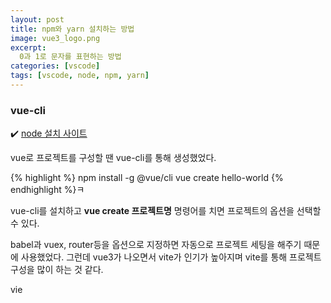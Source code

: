 ```yaml
---
layout: post
title: npm와 yarn 설치하는 방법
image: vue3_logo.png
excerpt: 
  0과 1로 문자를 표현하는 방법
categories: [vscode]
tags: [vscode, node, npm, yarn]
---
```


### vue-cli

✔️ [node 설치 사이트](https://cli.vuejs.org/)

vue로 프로젝트를 구성할 땐 vue-cli를 통해 생성했었다.

{% highlight %}
npm install -g @vue/cli
vue create hello-world
{% endhighlight %}ㅋ
<br />

vue-cli를 설치하고 **vue create 프로젝트명** 명령어를 치면 프로젝트의 옵션을 선택할 수 있다.

babel과 vuex, router등을 옵션으로 지정하면 자동으로 프로젝트 세팅을 해주기 때문에 사용했었다.
그런데 vue3가 나오면서 vite가 인기가 높아지며 vite를 통해 프로젝트 구성을 많이 하는 것 같다.


vie
